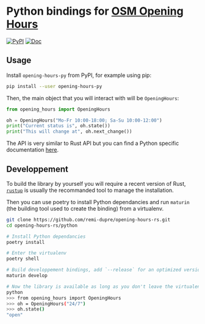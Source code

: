 Python bindings for [OSM Opening Hours](https://github.com/remi-dupre/opening-hours-rs)
=======================================

[![PyPI](https://img.shields.io/pypi/v/opening-hours-py)](https://pypi.org/project/opening-hours-py/)
[![Doc](https://img.shields.io/badge/doc-pdoc-blue)](https://remi-dupre.github.io/opening-hours-rs/opening_hours.html)


Usage
-----

Install `opening-hours-py` from PyPI, for example using pip:

```bash
pip install --user opening-hours-py
```

Then, the main object that you will interact with will be `OpeningHours`:

```python
from opening_hours import OpeningHours

oh = OpeningHours("Mo-Fr 10:00-18:00; Sa-Su 10:00-12:00")
print("Current status is", oh.state())
print("This will change at", oh.next_change())
```

The API is very similar to Rust API but you can find a Python specific
documentation [here](https://remi-dupre.github.io/opening-hours-rs/opening_hours.html).


Developpement
-------------

To build the library by yourself you will require a recent version of Rust,
[`rustup`](https://www.rust-lang.org/tools/install) is usually the recommanded
tool to manage the installation.

Then you can use poetry to install Python dependancies and run `maturin` (the
building tool used to create the binding) from a virtualenv.

```bash
git clone https://github.com/remi-dupre/opening-hours-rs.git
cd opening-hours-rs/python

# Install Python dependancies
poetry install

# Enter the virtualenv
poetry shell

# Build developpement bindings, add `--release` for an optimized version
maturin develop

# Now the library is available as long as you don't leave the virtualenv
python
>>> from opening_hours import OpeningHours
>>> oh = OpeningHours("24/7")
>>> oh.state()
"open"
```
